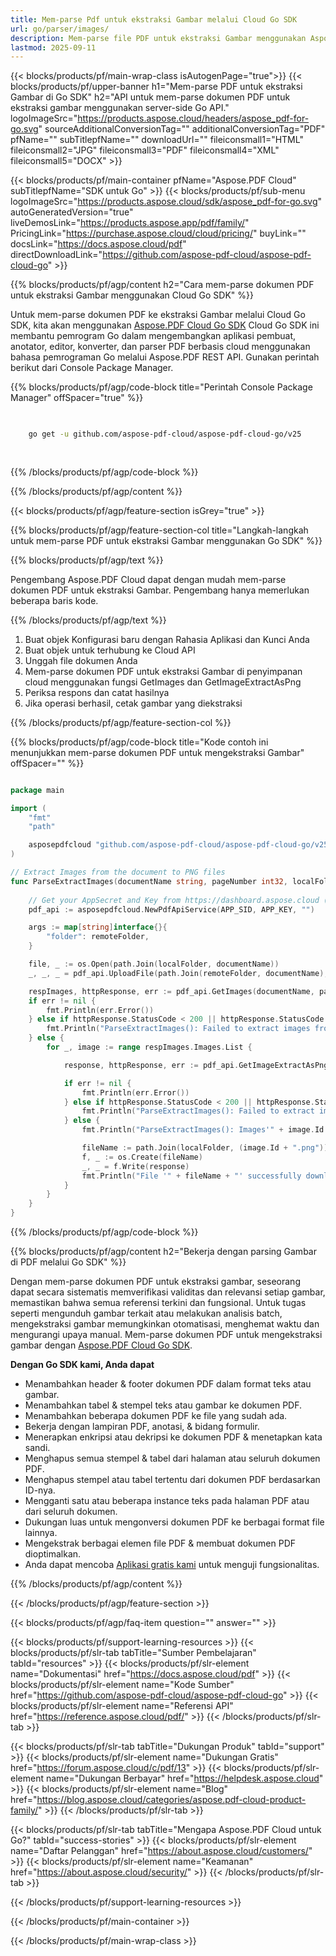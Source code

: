 ```yaml
---
title: Mem-parse Pdf untuk ekstraksi Gambar melalui Cloud Go SDK
url: go/parser/images/
description: Mem-parse file PDF untuk ekstraksi Gambar menggunakan Aspose.PDF Cloud SDK untuk Go. Tingkatkan keterlihatan dan pengindeksan.
lastmod: 2025-09-11
---
```


{{< blocks/products/pf/main-wrap-class isAutogenPage="true">}}
{{< blocks/products/pf/upper-banner h1="Mem-parse PDF untuk ekstraksi Gambar di Go SDK" h2="API untuk mem-parse dokumen PDF untuk ekstraksi gambar menggunakan server-side Go API." logoImageSrc="https://products.aspose.cloud/headers/aspose_pdf-for-go.svg" sourceAdditionalConversionTag="" additionalConversionTag="PDF" pfName="" subTitlepfName="" downloadUrl="" fileiconsmall1="HTML" fileiconsmall2="JPG" fileiconsmall3="PDF" fileiconsmall4="XML" fileiconsmall5="DOCX" >}}

{{< blocks/products/pf/main-container pfName="Aspose.PDF Cloud" subTitlepfName="SDK untuk Go" >}}
{{< blocks/products/pf/sub-menu logoImageSrc="https://products.aspose.cloud/sdk/aspose_pdf-for-go.svg"
autoGeneratedVersion="true"
liveDemosLink="https://products.aspose.app/pdf/family/" PricingLink="https://purchase.aspose.cloud/cloud/pricing/" buyLink="" docsLink="https://docs.aspose.cloud/pdf"  directDownloadLink="https://github.com/aspose-pdf-cloud/aspose-pdf-cloud-go" >}}

{{% blocks/products/pf/agp/content h2="Cara mem-parse dokumen PDF untuk ekstraksi Gambar menggunakan Cloud Go SDK" %}}

Untuk mem-parse dokumen PDF ke ekstraksi Gambar melalui Cloud Go SDK, kita akan menggunakan
[Aspose.PDF Cloud Go SDK](https://products.aspose.cloud/pdf/go/)
Cloud Go SDK ini membantu pemrogram Go dalam mengembangkan aplikasi pembuat, anotator, editor, konverter, dan parser PDF berbasis cloud menggunakan bahasa pemrograman Go melalui Aspose.PDF REST API. Gunakan perintah berikut dari Console Package Manager.

{{% blocks/products/pf/agp/code-block title="Perintah Console Package Manager" offSpacer="true" %}}

```bash

     
    go get -u github.com/aspose-pdf-cloud/aspose-pdf-cloud-go/v25
     
     

```

{{% /blocks/products/pf/agp/code-block %}}

{{% /blocks/products/pf/agp/content %}}

{{< blocks/products/pf/agp/feature-section isGrey="true" >}}

{{% blocks/products/pf/agp/feature-section-col title="Langkah-langkah untuk mem-parse PDF untuk ekstraksi Gambar menggunakan Go SDK" %}}

{{% blocks/products/pf/agp/text %}}

Pengembang Aspose.PDF Cloud dapat dengan mudah mem-parse dokumen PDF untuk ekstraksi Gambar. Pengembang hanya memerlukan beberapa baris kode.

{{% /blocks/products/pf/agp/text %}}

1. Buat objek Konfigurasi baru dengan Rahasia Aplikasi dan Kunci Anda
1. Buat objek untuk terhubung ke Cloud API
1. Unggah file dokumen Anda
1. Mem-parse dokumen PDF untuk ekstraksi Gambar di penyimpanan cloud menggunakan fungsi GetImages dan GetImageExtractAsPng
1. Periksa respons dan catat hasilnya
1. Jika operasi berhasil, cetak gambar yang diekstraksi

{{% /blocks/products/pf/agp/feature-section-col %}}

{{% blocks/products/pf/agp/code-block title="Kode contoh ini menunjukkan mem-parse dokumen PDF untuk mengekstraksi Gambar" offSpacer="" %}}

```go

package main

import (
	"fmt"
	"path"

	asposepdfcloud "github.com/aspose-pdf-cloud/aspose-pdf-cloud-go/v25"
)

// Extract Images from the document to PNG files
func ParseExtractImages(documentName string, pageNumber int32, localFolder string, remoteFolder string) {
	
	// Get your AppSecret and Key from https://dashboard.aspose.cloud (free registration required).
	pdf_api := asposepdfcloud.NewPdfApiService(APP_SID, APP_KEY, "")

	args := map[string]interface{}{
		"folder": remoteFolder,
	}

	file, _ := os.Open(path.Join(localFolder, documentName))	
	_, _, _ = pdf_api.UploadFile(path.Join(remoteFolder, documentName), file, args)

	respImages, httpResponse, err := pdf_api.GetImages(documentName, pageNumber, args)
	if err != nil {
		fmt.Println(err.Error())
	} else if httpResponse.StatusCode < 200 || httpResponse.StatusCode > 299 {
		fmt.Println("ParseExtractImages(): Failed to extract images from the page of document.")
	} else {
		for _, image := range respImages.Images.List {

			response, httpResponse, err := pdf_api.GetImageExtractAsPng(documentName, image.Id, args)

			if err != nil {
				fmt.Println(err.Error())
			} else if httpResponse.StatusCode < 200 || httpResponse.StatusCode > 299 {
				fmt.Println("ParseExtractImages(): Failed to extract image.")
			} else {
				fmt.Println("ParseExtractImages(): Images'" + image.Id + "' successfully extracted from the page of document.")

				fileName := path.Join(localFolder, (image.Id + ".png"))
				f, _ := os.Create(fileName)
				_, _ = f.Write(response)
				fmt.Println("File '" + fileName + "' successfully downloaded.")
			}
		}
	}
}

```

{{% /blocks/products/pf/agp/code-block %}}

{{% blocks/products/pf/agp/content h2="Bekerja dengan parsing Gambar di PDF melalui Go SDK" %}}

Dengan mem-parse dokumen PDF untuk ekstraksi gambar, seseorang dapat secara sistematis memverifikasi validitas dan relevansi setiap gambar, memastikan bahwa semua referensi terkini dan fungsional. Untuk tugas seperti mengunduh gambar terkait atau melakukan analisis batch, mengekstraksi gambar memungkinkan otomatisasi, menghemat waktu dan mengurangi upaya manual.
Mem-parse dokumen PDF untuk mengekstraksi gambar dengan [Aspose.PDF Cloud Go SDK](https://products.aspose.cloud/pdf/go/).

**Dengan Go SDK kami, Anda dapat**

+ Menambahkan header & footer dokumen PDF dalam format teks atau gambar.
+ Menambahkan tabel & stempel teks atau gambar ke dokumen PDF.
+ Menambahkan beberapa dokumen PDF ke file yang sudah ada.
+ Bekerja dengan lampiran PDF, anotasi, & bidang formulir.
+ Menerapkan enkripsi atau dekripsi ke dokumen PDF & menetapkan kata sandi.
+ Menghapus semua stempel & tabel dari halaman atau seluruh dokumen PDF.
+ Menghapus stempel atau tabel tertentu dari dokumen PDF berdasarkan ID-nya.
+ Mengganti satu atau beberapa instance teks pada halaman PDF atau dari seluruh dokumen.
+ Dukungan luas untuk mengonversi dokumen PDF ke berbagai format file lainnya.
+ Mengekstrak berbagai elemen file PDF & membuat dokumen PDF dioptimalkan.
+ Anda dapat mencoba [Aplikasi gratis kami](https://products.aspose.app/pdf/) untuk menguji fungsionalitas.

{{% /blocks/products/pf/agp/content %}}

{{< /blocks/products/pf/agp/feature-section >}}

{{< blocks/products/pf/agp/faq-item question="" answer="" >}}

{{< blocks/products/pf/support-learning-resources >}}
{{< blocks/products/pf/slr-tab tabTitle="Sumber Pembelajaran" tabId="resources" >}}
{{< blocks/products/pf/slr-element name="Dokumentasi" href="https://docs.aspose.cloud/pdf" >}}
{{< blocks/products/pf/slr-element name="Kode Sumber" href="https://github.com/aspose-pdf-cloud/aspose-pdf-cloud-go" >}}
{{< blocks/products/pf/slr-element name="Referensi API" href="https://reference.aspose.cloud/pdf/" >}}
{{< /blocks/products/pf/slr-tab >}}

{{< blocks/products/pf/slr-tab tabTitle="Dukungan Produk" tabId="support" >}}
{{< blocks/products/pf/slr-element name="Dukungan Gratis" href="https://forum.aspose.cloud/c/pdf/13" >}}
{{< blocks/products/pf/slr-element name="Dukungan Berbayar" href="https://helpdesk.aspose.cloud" >}}
{{< blocks/products/pf/slr-element name="Blog" href="https://blog.aspose.cloud/categories/aspose.pdf-cloud-product-family/" >}}
{{< /blocks/products/pf/slr-tab >}}

{{< blocks/products/pf/slr-tab tabTitle="Mengapa Aspose.PDF Cloud untuk Go?" tabId="success-stories" >}}
{{< blocks/products/pf/slr-element name="Daftar Pelanggan" href="https://about.aspose.cloud/customers/" >}}
{{< blocks/products/pf/slr-element name="Keamanan" href="https://about.aspose.cloud/security/" >}}
{{< /blocks/products/pf/slr-tab >}}

{{< /blocks/products/pf/support-learning-resources >}}

{{< /blocks/products/pf/main-container >}}

{{< /blocks/products/pf/main-wrap-class >}}



